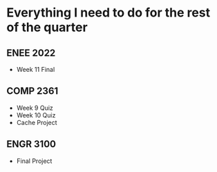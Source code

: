 # Everything I need to do for the rest of the quarter
## ENEE 2022
 - Week 11 Final
## COMP 2361
 - Week 9 Quiz
 - Week 10 Quiz
 - Cache Project
## ENGR 3100
 - Final Project
